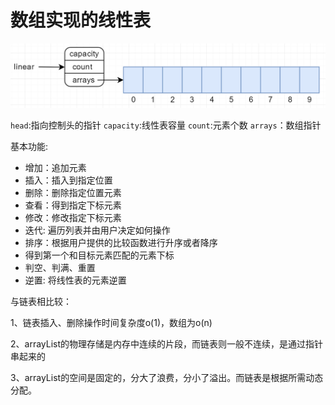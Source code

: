 # 数组实现的线性表
![](./pic/20180215232429.png)

`head`:指向控制头的指针 `capacity`:线性表容量 `count`:元素个数 `arrays`：数组指针

基本功能:

*   增加：追加元素
*   插入：插入到指定位置
*   删除：删除指定位置元素
*   查看：得到指定下标元素
*   修改：修改指定下标元素
*   迭代: 遍历列表并由用户决定如何操作
*   排序：根据用户提供的比较函数进行升序或者降序
*   得到第一个和目标元素匹配的元素下标
*   判空、判满、重置
*   逆置: 将线性表的元素逆置

与链表相比较：

1、链表插入、删除操作时间复杂度o(1)，数组为o(n)

2、arrayList的物理存储是内存中连续的片段，而链表则一般不连续，是通过指针串起来的

3、arrayList的空间是固定的，分大了浪费，分小了溢出。而链表是根据所需动态分配。
